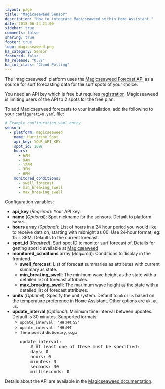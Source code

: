```yaml
---
layout: page
title: "Magicseaweed Sensor"
description: "How to integrate Magicseaweed within Home Assistant."
date: 2018-06-24 21:00
sidebar: true
comments: false
sharing: true
footer: true
logo: magicseaweed.png
ha_category: Sensor
featured: false
ha_release: "0.72"
ha_iot_class: "Cloud Polling"
---
```


The 'magicseaweed' platform uses the [Magicseaweed Forecast API](https://magicseaweed.com/developer/forecast-api) as a source for surf forecasting data for the surf spots of your choice.

You need an API key which is free but requires [registration](https://magicseaweed.com/developer/sign-up). Magicseaweed is limiting users of the API to 2 spots for the free plan.

To add Magicseaweed forecasts to your installation, add the following to your `configuration.yaml` file:

```yaml
# Example configuration.yaml entry
sensor:
  - platform: magicseaweed
    name: Hurricane Spot
    api_key: YOUR_API_KEY
    spot_id: 1092
    hours:
      - 6AM
      - 9AM
      - 12PM
      - 3PM
      - 6PM
    monitored_conditions:
      - swell_forecast
      - min_breaking_swell
      - max_breaking_swell
```

Configuration variables:

- **api_key** (*Required*): Your API key.
- **name** (*Optional*): Spot nickname for the sensors. Default to platform name.
- **hours** array (*Optional*): List of hours in a 24 hour period you would like to receive data on, starting with midnight as 00. Use 24-hour format, eg: 15 = 3PM. Defaults to the current forecast.
- **spot_id** (*Required*): Surf spot ID to monitor surf forecast of. Details for getting spot id available at [Magicseaweed](https://magicseaweed.com/developer/forecast-api)
- **monitored_conditions** array (*Required*): Conditions to display in the frontend.
  - **swell_forecast**: List of forecast summaries as attributes with current summary as state.
  - **min_breaking_swell**: The minimum wave height as the state with a detailed list of forecast attributes.
  - **max_breaking_swell**: The maximum wave height as the state with a detailed list of forecast attributes.
- **units** (*Optional*): Specify the unit system. Default to `uk` or `us` based on the temperature preference in Home Assistant. Other options are `uk`, `eu`, `us`.
- **update_interval** (*Optional*): Minimum time interval between updates. Default is 30 minutes. Supported formats:
  - `update_interval: 'HH:MM:SS'`
  - `update_interval: 'HH:MM'`
  - Time period dictionary, e.g.:
    <pre>update_interval:
        # At least one of these must be specified:
        days: 0
        hours: 0
        minutes: 3
        seconds: 30
        milliseconds: 0
    </pre>

Details about the API are available in the [Magicseaweed documentation](https://magicseaweed.com/developer/forecast-api).
